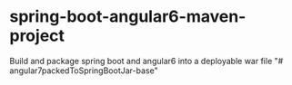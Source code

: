 # spring-boot-angular6-maven-project
Build and package spring boot and angular6 into a deployable war file
"# angular7packedToSpringBootJar-base" 

